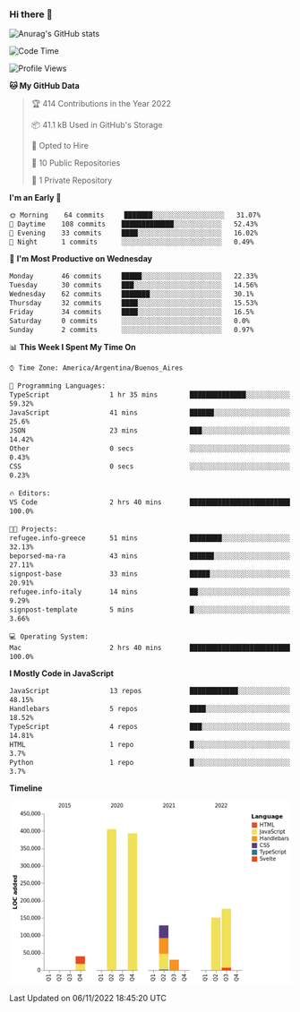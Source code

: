 ### Hi there 👋

![Anurag's GitHub stats](https://github-readme-stats.vercel.app/api?username=guiso92&count_private=true&show_icons=true&theme=dracula)

<!--START_SECTION:waka-->
![Code Time](http://img.shields.io/badge/Code%20Time-61%20hrs%2044%20mins-blue)

![Profile Views](http://img.shields.io/badge/Profile%20Views-0-blue)

**🐱 My GitHub Data** 

> 🏆 414 Contributions in the Year 2022
 > 
> 📦 41.1 kB Used in GitHub's Storage 
 > 
> 💼 Opted to Hire
 > 
> 📜 10 Public Repositories 
 > 
> 🔑 1 Private Repository 
 > 
**I'm an Early 🐤** 

```text
🌞 Morning    64 commits     ███████░░░░░░░░░░░░░░░░░░   31.07% 
🌆 Daytime    108 commits    █████████████░░░░░░░░░░░░   52.43% 
🌃 Evening    33 commits     ████░░░░░░░░░░░░░░░░░░░░░   16.02% 
🌙 Night      1 commits      ░░░░░░░░░░░░░░░░░░░░░░░░░   0.49%

```
📅 **I'm Most Productive on Wednesday** 

```text
Monday       46 commits     █████░░░░░░░░░░░░░░░░░░░░   22.33% 
Tuesday      30 commits     ███░░░░░░░░░░░░░░░░░░░░░░   14.56% 
Wednesday    62 commits     ███████░░░░░░░░░░░░░░░░░░   30.1% 
Thursday     32 commits     ████░░░░░░░░░░░░░░░░░░░░░   15.53% 
Friday       34 commits     ████░░░░░░░░░░░░░░░░░░░░░   16.5% 
Saturday     0 commits      ░░░░░░░░░░░░░░░░░░░░░░░░░   0.0% 
Sunday       2 commits      ░░░░░░░░░░░░░░░░░░░░░░░░░   0.97%

```


📊 **This Week I Spent My Time On** 

```text
⌚︎ Time Zone: America/Argentina/Buenos_Aires

💬 Programming Languages: 
TypeScript               1 hr 35 mins        ██████████████░░░░░░░░░░░   59.32% 
JavaScript               41 mins             ██████░░░░░░░░░░░░░░░░░░░   25.6% 
JSON                     23 mins             ███░░░░░░░░░░░░░░░░░░░░░░   14.42% 
Other                    0 secs              ░░░░░░░░░░░░░░░░░░░░░░░░░   0.43% 
CSS                      0 secs              ░░░░░░░░░░░░░░░░░░░░░░░░░   0.23%

🔥 Editors: 
VS Code                  2 hrs 40 mins       █████████████████████████   100.0%

🐱‍💻 Projects: 
refugee.info-greece      51 mins             ████████░░░░░░░░░░░░░░░░░   32.13% 
beporsed-ma-ra           43 mins             ██████░░░░░░░░░░░░░░░░░░░   27.11% 
signpost-base            33 mins             █████░░░░░░░░░░░░░░░░░░░░   20.91% 
refugee.info-italy       14 mins             ██░░░░░░░░░░░░░░░░░░░░░░░   9.29% 
signpost-template        5 mins              █░░░░░░░░░░░░░░░░░░░░░░░░   3.66%

💻 Operating System: 
Mac                      2 hrs 40 mins       █████████████████████████   100.0%

```

**I Mostly Code in JavaScript** 

```text
JavaScript               13 repos            ████████████░░░░░░░░░░░░░   48.15% 
Handlebars               5 repos             ████░░░░░░░░░░░░░░░░░░░░░   18.52% 
TypeScript               4 repos             ███░░░░░░░░░░░░░░░░░░░░░░   14.81% 
HTML                     1 repo              █░░░░░░░░░░░░░░░░░░░░░░░░   3.7% 
Python                   1 repo              █░░░░░░░░░░░░░░░░░░░░░░░░   3.7%

```


**Timeline**

![Chart not found](https://raw.githubusercontent.com/Guiso92/Guiso92/main/charts/bar_graph.png) 


 Last Updated on 06/11/2022 18:45:20 UTC
<!--END_SECTION:waka-->
